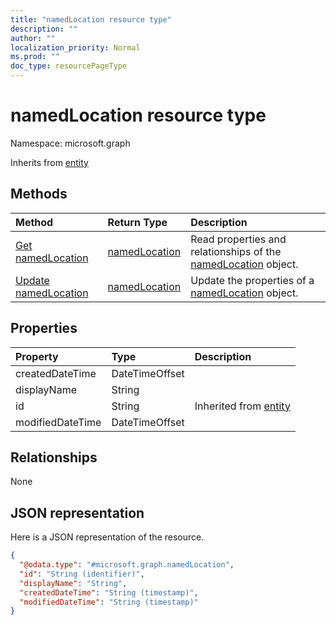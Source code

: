 ```yaml
---
title: "namedLocation resource type"
description: ""
author: ""
localization_priority: Normal
ms.prod: ""
doc_type: resourcePageType
---
```


# namedLocation resource type


Namespace: microsoft.graph




Inherits from [entity](../resources/entity.md)

## Methods
|Method|Return Type|Description|
|:---|:---|:---|
|[Get namedLocation](../api/namedlocation-get.md)|[namedLocation](../resources/namedlocation.md)|Read properties and relationships of the [namedLocation](../resources/namedlocation.md) object.|
|[Update namedLocation](../api/namedlocation-update.md)|[namedLocation](../resources/namedlocation.md)|Update the properties of a [namedLocation](../resources/namedlocation.md) object.|

## Properties
|Property|Type|Description|
|:---|:---|:---|
|createdDateTime|DateTimeOffset||
|displayName|String||
|id|String| Inherited from [entity](../resources/entity.md)|
|modifiedDateTime|DateTimeOffset||

## Relationships
None

## JSON representation
Here is a JSON representation of the resource.
<!-- {
  "blockType": "resource",
  "keyProperty": "id",
  "@odata.type": "microsoft.graph.namedLocation",
  "baseType": "microsoft.graph.entity",
  "openType": false
}
-->
``` json
{
  "@odata.type": "#microsoft.graph.namedLocation",
  "id": "String (identifier)",
  "displayName": "String",
  "createdDateTime": "String (timestamp)",
  "modifiedDateTime": "String (timestamp)"
}
```

